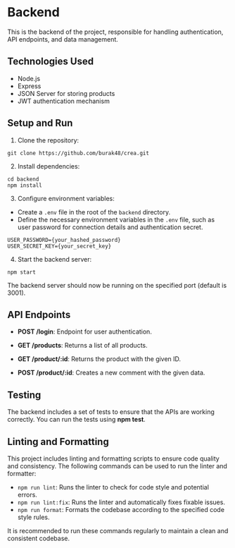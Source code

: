 # Backend

This is the backend of the project, responsible for handling authentication, API endpoints, and data management.

## Technologies Used

- Node.js
- Express
- JSON Server for storing products
- JWT authentication mechanism

## Setup and Run

1. Clone the repository:

```
git clone https://github.com/burak48/crea.git
```

2. Install dependencies:

```
cd backend
npm install
```

3. Configure environment variables:

- Create a `.env` file in the root of the `backend` directory.
- Define the necessary environment variables in the `.env` file, such as user password for connection details and authentication secret.

```
USER_PASSWORD={your_hashed_password}
USER_SECRET_KEY={your_secret_key}
```

4. Start the backend server:

```
npm start
```

The backend server should now be running on the specified port (default is 3001).

## API Endpoints

- **POST /login**: Endpoint for user authentication.

- **GET /products**: Returns a list of all products.

- **GET /product/:id**: Returns the product with the given ID.

- **POST /product/:id**: Creates a new comment with the given data.

## Testing

The backend includes a set of tests to ensure that the APIs are working correctly. You can run the tests using
**npm test**.

## Linting and Formatting

This project includes linting and formatting scripts to ensure code quality and consistency. The following commands can be used to run the linter and formatter:

- `npm run lint`: Runs the linter to check for code style and potential errors.
- `npm run lint:fix`: Runs the linter and automatically fixes fixable issues.
- `npm run format`: Formats the codebase according to the specified code style rules.

It is recommended to run these commands regularly to maintain a clean and consistent codebase.
